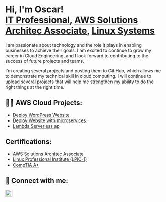 <h1>Hi, I'm Oscar! <br/><a href="https://github.com/OscarSLopez09">IT Professional</a>, <a href="https://www.linkedin.com//in/oscar-s-lopez-3b568b189/">AWS Solutions Architec Associate</a>, <a href="https://www.linkedin.com//in/oscar-s-lopez-3b568b189/">Linux Systems</a></h1>

I am passionate about technology and the role it plays in enabling businesses to achieve their goals. I am excited to continue to grow my career in Cloud Engineering, and I look forward to contributing to the success of future projects and teams.


I'm creating several projects and posting them to Git Hub, which allows me to demonstrate my technical skill in cloud computing. I will continue to upload several projects that will help me strengthen my ability to do the right things at the right time.

<h2>👨‍💻 AWS Cloud Projects:</h2>

- [Deploy WordPress Website](https://github.com/OscarSLopez09/WordPress-website-deployment)
- [Deploy Website with microservices](https://github.com/OscarSLopez09/Deploy-Website-with-microservices)
- [Lambda Serverless ap](https://github.com/OscarSLopez09/Lambda-Serverless-App)

 

<h2>Certifications:</h2>

- [AWS Solutions Architec Associate](https://www.credly.com/badges/6d4068d1-22fc-4737-87f9-497d66f67f59/linked_in_profile)
- [Linux Professional Institute (LPIC-1)](https://www.linkedin.com//in/oscar-s-lopez-3b568b189/)
- [CompTIA A+](https://www.linkedin.com//in/oscar-s-lopez-3b568b189/)



<h2> 🤳 Connect with me:</h2>



[<img align="left" alt="JoshMadakor | LinkedIn" width="22px" src="https://cdn.jsdelivr.net/npm/simple-icons@v3/icons/linkedin.svg" />][linkedin]





[linkedin]: https://www.linkedin.com//in/oscar-s-lopez-3b568b189/

<!--
**OscarSLopez09** is a ✨ _special_ ✨ repository because its `README.md` (this file) appears on your GitHub profile.

Here are some ideas to get you started:

- 🔭 I’m currently working on ...
- 🌱 I’m currently learning ...
- 👯 I’m looking to collaborate on ...
- 🤔 I’m looking for help with ...
- 💬 Ask me about ...
- 📫 How to reach me: ...
- 😄 Pronouns: ...
- ⚡ Fun fact: ...
-->
